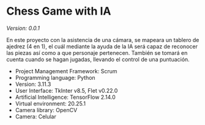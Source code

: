 # **Chess Game with IA**
*Version: 0.0.1*

En este proyecto con la asistencia de una cámara, se mapeara un tablero de ajedrez (4 en 1), el cuál mediante la ayuda de la IA será capaz de reconocer las piezas así como a que personaje pertenecen.
También se tomará en cuenta cuando se hagan jugadas, llevando el control de una puntuación.

- Project Management Framework: Scrum
- Programming language: Python
- Version: 3.11.3
- User Interface: TkInter v8.5, Flet v0.22.0
- Artificial Intelligence: TensorFlow 2.14.0
- Virtual environment: 20.25.1
- Camera library: OpenCV
- Camera: Celular

